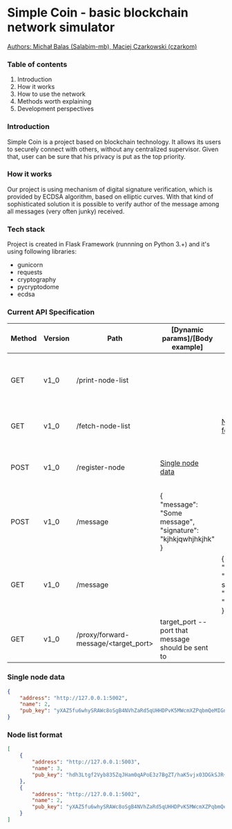 # Simple Coin - basic blockchain network simulator

<ins>Authors: Michał Balas (Salabim-mb), Maciej Czarkowski (czarkom)</ins>

### Table of contents
1. Introduction
2. How it works
3. How to use the network
4. Methods worth explaining
5. Development perspectives

### Introduction
Simple Coin is a project based on blockchain technology. It allows
its users to securely connect with others, without any centralized
supervisor. Given that, user can be sure that his privacy is put as
the top priority.

### How it works
Our project is using mechanism of digital signature verification, which
is provided by ECDSA algorithm, based on elliptic curves. With that
kind of sophisticated solution it is possible to verify author of the
message among all messages (very often junky) received.

### Tech stack
Project is created in Flask Framework (runnning on Python 3.+) and it's using following libraries:
- gunicorn
- requests
- cryptography
- pycryptodome
- ecdsa

### Current API Specification
| Method | Version | Path                                 | [Dynamic params]/[Body example]                                          | Sample response                                                           | Description                                                     |
|--------|---------|--------------------------------------|--------------------------------------------------------------------------|---------------------------------------------------------------------------|-----------------------------------------------------------------|
| GET    | v1_0    | /print-node-list                     |                                                                          |                                                                           | Print list of all nodes register in blockchain (to server logs) |
| GET    | v1_0    | /fetch-node-list                     |                                                                          | [Node list format](#node-list-format)                                     | Get list of all nodes registered in blockchain                  |
| POST   | v1_0    | /register-node                       | [Single node data](#single-node-data)                                    |                                                                           | Add node that the request is sent from to node list             |
| POST   | v1_0    | /message                             | {<br/>"message": "Some message",<br/>"signature": "kjhkjqwhjhkjhk"<br/>} |                                                                           | Send message for signature verification                         |
| GET    | v1_0    | /message                             |                                                                          | {<br/>"message": "Message to sign",<br/>"signature": "iuouq,mndajh"<br/>} | Get message with appropriate signature from host                | 
| GET    | v1_0    | /proxy/forward-message/<target_port> | target_port -- port that message<br/>should be sent to                   |                                                                           | Send message to <target_port> through host that is called       |


### Single node data
```json
{
    "address": "http://127.0.0.1:5002",
    "name": 2,
    "pub_key": "yXAZ5fu6whySRAWc8oSgB4NVhZaRd5qUHHDPvK5MWcmXZPqbmQeMIGndF2PKuHjA"
}
```

### Node list format
```json
[
    {
        "address": "http://127.0.0.1:5003",
        "name": 3,
        "pub_key": "hdh3Ltgf2Vyb835ZqJHam0qAPoE3z7BgZT/haK5vjx03DGkSJR+fOs20aPnPJIob"
    },
    {
        "address": "http://127.0.0.1:5002",
        "name": 2,
        "pub_key": "yXAZ5fu6whySRAWc8oSgB4NVhZaRd5qUHHDPvK5MWcmXZPqbmQeMIGndF2PKuHjA"
    }
]
```